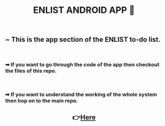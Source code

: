 <h1 align="center">ENLIST ANDROID APP 📓</h1>


&nbsp;

<h2> ~ This is the app section of the ENLIST to-do list.</h2>
&nbsp;

<h3> ➡ If you want to go through the code of the app then checkout the files of this repo.</h3>

&nbsp;
<h3> ➡ If you want to understand the working of the whole system then hop on to the 
main repo.</h3>
<h2 align="center">👉<a href="https://github.com/404Enigma/enlist">Here</a></h2>



